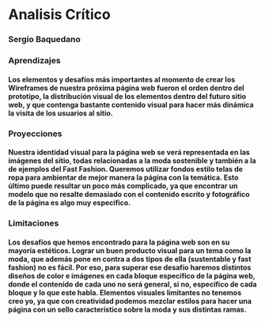 # **Analisis Crítico**
### Sergio Baquedano 

### **Aprendizajes**

#### Los elementos y desafíos más importantes al momento de crear los Wireframes de nuestra próxima página web fueron el orden dentro del prototipo, la distribución visual de los elementos dentro del futuro sitio web, y que contenga bastante contenido visual para hacer más dinámica la visita de los usuarios al sitio.

### **Proyecciones** 

#### Nuestra identidad visual para la página web se verá representada en las imágenes del sitio, todas relacionadas a la moda sostenible y también a la de ejemplos del Fast Fashion. Queremos utilizar fondos estilo telas de ropa para ambientar de mejor manera la página con la temática. Esto último puede resultar un poco más complicado, ya que encontrar un modelo que no resalte demasiado con el contenido escrito y fotográfico de la página es algo muy específico.

### **Limitaciones**

#### Los desafíos que hemos encontrado para la página web son en su mayoría estéticos. Lograr un buen producto visual para un tema como la moda, que además pone en contra a dos tipos de ella (sustentable y fast fashion) no es fácil. Por eso, para superar ese desafío haremos distintos diseños de color e imágenes en cada bloque específico de la página web, donde el contenido de cada uno no será general, si no, específico de cada bloque y lo que este habla. Elementos visuales limitantes no tenemos creo yo, ya que con creatividad podemos mezclar estilos para hacer una página con un sello característico sobre la moda y sus distintas ramas.
